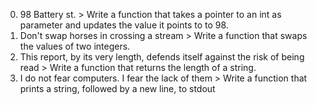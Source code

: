 0. 98 Battery st. > Write a function that takes a pointer to an int as parameter and updates the value it points to to 98.
1. Don't swap horses in crossing a stream > Write a function that swaps the values of two integers.
2. This report, by its very length, defends itself against the risk of being read > Write a function that returns the length of a string.
3. I do not fear computers. I fear the lack of them > Write a function that prints a string, followed by a new line, to stdout
